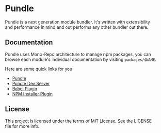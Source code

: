 Pundle
======

Pundle is a next generation module bundler. It's written with extensibility and performance in mind and out performs any other bundler out there.

## Documentation

Pundle uses Mono-Repo architecture to manage npm packages, you can browse each module's individual documentation by visiting `packages/$NAME`.

Here are some quick links for you

- [Pundle](https://github.com/motion/pundle/blob/master/packages/pundle/README.md)
- [Pundle Dev Server](https://github.com/motion/pundle/blob/master/packages/dev/README.md)
- [Babel Plugin](https://github.com/motion/pundle/blob/master/packages/babel/README.md)
- [NPM Installer Plugin](https://github.com/motion/pundle/blob/master/packages/npm-installer/README.md)


## License

This project is licensed under the terms of MIT License. See the LICENSE file for more info.
